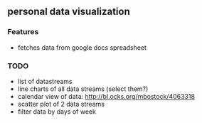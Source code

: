 ## personal data visualization

### Features
- fetches data from google docs spreadsheet

### TODO
- list of datastreams
- line charts of all data streams (select them?)
- calendar view of data: http://bl.ocks.org/mbostock/4063318
- scatter plot of 2 data streams
- filter data by days of week

